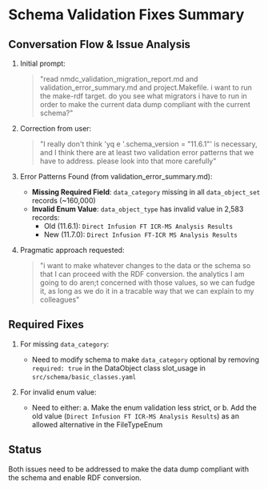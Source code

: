 # Schema Validation Fixes Summary

## Conversation Flow & Issue Analysis

1. Initial prompt:
   > "read nmdc_validation_migration_report.md and validation_error_summary.md and project.Makefile. i want to run the make-rdf target. do you see what migrators i have to run in order to make the current data dump compliant with the current schema?"

2. Correction from user:
   > "I really don't think 'yq e '.schema_version = "11.6.1"' is necessary, and I think there are at least two validation error patterns that we have to address. please look into that more carefully"

3. Error Patterns Found (from validation_error_summary.md):
   - **Missing Required Field**: `data_category` missing in all `data_object_set` records (~160,000)
   - **Invalid Enum Value**: `data_object_type` has invalid value in 2,583 records:
     - Old (11.6.1): `Direct Infusion FT ICR-MS Analysis Results`
     - New (11.7.0): `Direct Infusion FT-ICR MS Analysis Results`

4. Pragmatic approach requested:
   > "i want to make whatever changes to the data or the schema so that I can proceed with the RDF conversion. the analytics I am going to do aren;t concerned with those values, so we can fudge it, as long as we do it in a tracable way that we can explain to my colleagues"

## Required Fixes

1. For missing `data_category`:
   - Need to modify schema to make `data_category` optional by removing `required: true` in the DataObject class slot_usage in `src/schema/basic_classes.yaml`

2. For invalid enum value:
   - Need to either:
     a. Make the enum validation less strict, or
     b. Add the old value (`Direct Infusion FT ICR-MS Analysis Results`) as an allowed alternative in the FileTypeEnum

## Status

Both issues need to be addressed to make the data dump compliant with the schema and enable RDF conversion.